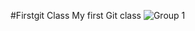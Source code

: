 #Firstgit Class
My first Git class
![Group 1](https://user-images.githubusercontent.com/73252872/114175144-94925f80-9931-11eb-88f7-75095f600aa5.png)
